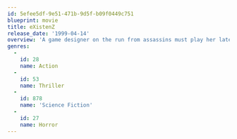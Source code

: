 ```yaml
---
id: 5efee5df-9e51-471b-9d5f-b09f0449c751
blueprint: movie
title: eXistenZ
release_date: '1999-04-14'
overview: 'A game designer on the run from assassins must play her latest virtual reality creation with a marketing trainee to determine if the game has been damaged.'
genres:
  -
    id: 28
    name: Action
  -
    id: 53
    name: Thriller
  -
    id: 878
    name: 'Science Fiction'
  -
    id: 27
    name: Horror
---
```

